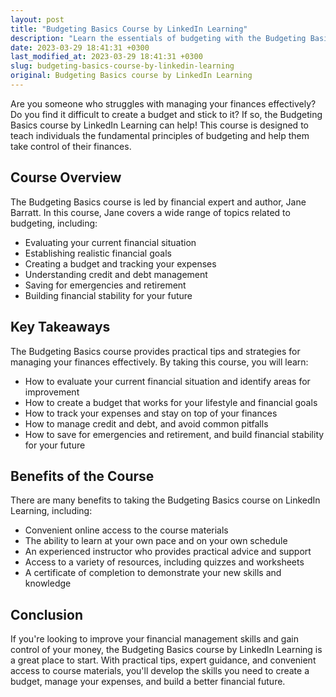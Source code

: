```yaml
---
layout: post
title: "Budgeting Basics Course by LinkedIn Learning"
description: "Learn the essentials of budgeting with the Budgeting Basics Course on LinkedIn Learning. Develop your financial management skills and take control of your money."
date: 2023-03-29 18:41:31 +0300
last_modified_at: 2023-03-29 18:41:31 +0300
slug: budgeting-basics-course-by-linkedin-learning
original: Budgeting Basics course by LinkedIn Learning
---
```


Are you someone who struggles with managing your finances effectively? Do you find it difficult to create a budget and stick to it? If so, the Budgeting Basics course by LinkedIn Learning can help! This course is designed to teach individuals the fundamental principles of budgeting and help them take control of their finances.

## Course Overview

The Budgeting Basics course is led by financial expert and author, Jane Barratt. In this course, Jane covers a wide range of topics related to budgeting, including:

- Evaluating your current financial situation
- Establishing realistic financial goals
- Creating a budget and tracking your expenses
- Understanding credit and debt management
- Saving for emergencies and retirement
- Building financial stability for your future

## Key Takeaways

The Budgeting Basics course provides practical tips and strategies for managing your finances effectively. By taking this course, you will learn:

- How to evaluate your current financial situation and identify areas for improvement
- How to create a budget that works for your lifestyle and financial goals
- How to track your expenses and stay on top of your finances
- How to manage credit and debt, and avoid common pitfalls
- How to save for emergencies and retirement, and build financial stability for your future

## Benefits of the Course

There are many benefits to taking the Budgeting Basics course on LinkedIn Learning, including:

- Convenient online access to the course materials
- The ability to learn at your own pace and on your own schedule
- An experienced instructor who provides practical advice and support
- Access to a variety of resources, including quizzes and worksheets
- A certificate of completion to demonstrate your new skills and knowledge

## Conclusion

If you're looking to improve your financial management skills and gain control of your money, the Budgeting Basics course by LinkedIn Learning is a great place to start. With practical tips, expert guidance, and convenient access to course materials, you'll develop the skills you need to create a budget, manage your expenses, and build a better financial future.
